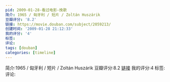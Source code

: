 ```yaml
---
pid: 2009-01-28-看过电影-挽歌
简介: 1965 / 匈牙利 / 短片 / Zoltán Huszárik
豆瓣评分: '8.2'
链接: https://movie.douban.com/subject/2059213/
创建时间: '2009-01-28 21:12:33'
我的评分: '4'
标签:
评论:
tags: [douban]
categories: [timeline]
---
```

简介:1965 / 匈牙利 / 短片 / Zoltán Huszárik
豆瓣评分:8.2
[链接](https://movie.douban.com/subject/2059213/)
我的评分:4
标签:
评论:

